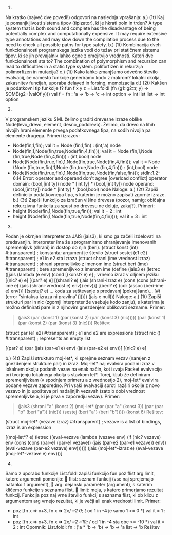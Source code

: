 
1.
Na kratko (največ dve povedi!) odgovori na naslednja vprašanja:
a.) (1t) Kaj je pomanjkljivosti sistema tipov (tipizator), ki je hkrati poln in trden?
A type system that is both sound and complete has the disadvantage of being potentially complex and computationally expensive. It may require extensive type annotations and may slow down the compilation process due to the need to check all possible paths for type safety.
b.) (1t) Kombinacija dveh funkcionalnosti programskega jezika vodi do težav pri statičnem sistemu tipov, 
ki se jih prevajalnik lahko ogne z omejitvijo vrednosti. Kateri dve funkcionalnosti sta to?
The combination of polymorphism and recursion can lead to difficulties in a static type system.
poliforfizen in rekurzija
polimorfizen in mutacija?
c.) (1t) Kako lahko zmanjšamo odvečno število evalvacij, če namesto funkcije generiramo kodo z 
makrom?
lokalni okolja, zakasnitev funcijah, uporaba delayed in forsing, memoizacija
d.) (2t) Kakšen je podatkovni tip funkcije f?
fun f x y z = List.foldl (fn (g1::g2::r, y) => SOME(g2+(valOf y)))
val f = fn : 'a -> 'b -> 'c -> int option -> int list list -> int option

2.
V programskem jeziku SML želimo graditi drevesne izraze oblike Node(levo_drevo, element, 
desno_poddrevo). Želimo, da drevo na lihih nivojih hrani elemente prvega podatkovnega tipa, na sodih 
nivojih pa elemente drugega. Primeri izrazov:
- Node(fin,1,fin);
val it = Node (fin,1,fin) : (int,'a) node
- Node(fin,1,Node(fin,true,Node(fin,4,fin)));
val it = Node (fin,1,Node (fin,true,Node (fin,4,fin))) : (int,bool) node
- Node(Node(fin,true,fin),1,Node(fin,true,Node(fin,4,fin)));
val it = Node (Node (fin,true,fin),1,Node (fin,true,Node (fin,4,fin))) : (int,bool) node
- Node(Node(fin,true,fin),1,Node(fin,true,Node(fin,false,fin)));
stdIn:1.2-6.14 Error: operator and operand don't agree [overload conflict]
 operator domain: (bool,[int ty]) node * [int ty] * (bool,[int ty]) node
 operand: (bool,[int ty]) node * [int ty] * (bool,bool) node
Naloge:
a.) (2t) Zapiši definicijo podatkovnega tipa, s katerim je možno zapisati zgornje izraze.
b.) (3t) Zapiši funkcijo za izračun višine drevesa (pozor, namig: običajna rekurzivna funkcija za spust po 
drevesu ne deluje, zakaj?). Primeri:
- height (Node(fin,1,Node(fin,true,fin)));
val it = 2 : int
- height (Node(fin,1,Node(fin,true,Node(fin,4,fin))));
val it = 3 : int

3.
Podan je okrnjen interpreter za JAIS (jais3), ki smo ga začeli izdelovati na predavanjih. Interpreter ima
že sprogramirano shranjevanje imenovanih spremenljivk (shrani) in dostop do njih (beri).
(struct konst (int) #:transparent) ; konstanta; argument je število
(struct sestej (e1 e2) #:transparent) ; e1 in e2 sta izraza
(struct shrani (ime vrednost izraz) #:transparent) ; shrani spremeljivko z imenom ime
(struct beri (ime) #:transparent) ; bere spremenljivko z imenom ime
(define (jais3 e)
 (letrec ([jais (lambda (e env)
 (cond [(konst? e) e] ; vrnemo izraz v ciljnem jeziku
 [(nic? e) e]
 [(par? e) e]
 [(shrani? e) (jais (shrani-izraz e)
 (cons (cons (shrani-ime e) (jais (shrani-vrednost e) env))
 env))]
 [(beri? e) (cdr (assoc (beri-ime e) env))]
 [(sestej? e) … koda za seštevanje s predavanj (pokrajšano)…
 [#t (error "sintaksa izraza ni pravilna")]))])
 (jais e null)))
Naloge:
a.) (1t) Zapiši strukturi par in nic (zgornji interpreter že vsebuje kodo zanju), s katerima je možno
definirati pare in z njihovim gnezdenjem oblikovati sezname. Primer:
> (jais3 (par (konst 1) (par (konst 2) (par (konst 3) (nic)))))
(par (konst 1) (par (konst 2) (par (konst 3) (nic))))
Rešitev:

(struct par (e1 e2) #:transparent) ; e1 and e2 are expressions
(struct nic () #:transparent) ; represents an empty list

[(par? e) (par (jais (par-e1 e) env) (jais (par-e2 e) env))]
[(nic? e) e]

b.) (4t) Zapiši strukturo moj-let*, ki sprejme seznam vezav (narejen z gnezdenjem strukture par) in
izraz. Moj-let* naj evalvira podani izraz v lokalnem okolju podanih vezav na enak način, kot izvaja
Racket evalvacijo pri tvorjenju lokalnega okolja s stavkom let*. Torej, kljub že definiram spremenljivkam
(v spodnjem primeru a z vrednostjo 2), moj-let* evalvira podane vezave zaporedno. Pri vsaki evalvaciji
sproti razširi okolje z novo vezavo in jo upošteva pri nadaljnjih vezavah (zato b dobi vrednost
spremenljivke a, ki je prva v zaporedju vezav). Primer:
> (jais3 (shrani "a" (konst 2)
 (moj-let* (par (par "a" (konst 3)) (par (par "b" (beri "a")) (nic)))
 (sestej (beri "a") (beri "b")))))
(konst 6)
Rešitev:

(struct moj-let* (vezave izraz) #:transparent) ; vezave is a list of bindings, izraz is an expression

[(moj-let*? e)
 (letrec ([eval-vezave (lambda (vezave env)
                         (if (nic? vezave)
                             env
                             (cons (cons (par-e1 (par-e1 vezave)) (jais (par-e2 (par-e1 vezave)) env))
                                   (eval-vezave (par-e2 vezave) env))))])
   (jais (moj-let*-izraz e) (eval-vezave (moj-let*-vezave e) env)))]

4.
Samo z uporabo funkcije List.foldl zapiši funkcijo fun poz flist arg limit, katere argumenti 
pomenijo:
 flist: seznam funkcij (vse naj sprejemajo natanko 1 argument),
 arg: dejanski parameter (argument), s katerim kličemo funkcije s seznama flist,
 limit: meja, s katero primerjamo rezultat funkcij.
Funkcija poz naj vrne število funkcij s seznama flist, ki ob klicu z argumentom arg vrnejo rezultat, ki je 
večji ali enak vrednosti limit. Primer:
- poz [fn x => x+3, fn x => 2*x] ~2 0; (* od 1 in -4 je samo 1 >= 0 *)
val it = 1 : int
- poz [fn x => x+3, fn x => 2*x] ~2 ~10; (* od 1 in -4 sta obe >= -10 *)
val it = 2 : int
Opomnik: List.foldl: fn : ('a * 'b -> 'b) -> 'b -> 'a list -> 'b
Rešitev